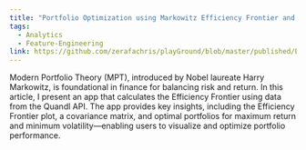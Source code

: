 ```yaml
---
title: "Portfolio Optimization using Markowitz Efficiency Frontier and Dash"
tags:
  - Analytics
  - Feature-Engineering
link: https://github.com/zerafachris/playGround/blob/master/published/EFT/readme.md
---
```


Modern Portfolio Theory (MPT), introduced by Nobel laureate Harry Markowitz, is foundational in finance for balancing risk and return. In this article, I present an app that calculates the Efficiency Frontier using data from the Quandl API. The app provides key insights, including the Efficiency Frontier plot, a covariance matrix, and optimal portfolios for maximum return and minimum volatility—enabling users to visualize and optimize portfolio performance.
